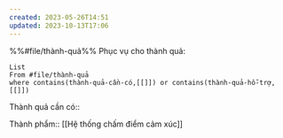 ```yaml
---
created: 2023-05-26T14:51
updated: 2023-10-13T17:06
---
```

%%#file/thành-quả%%
Phục vụ cho thành quả:
```dataview
List 
From #file/thành-quả 
where contains(thành-quả-cần-có,[[]]) or contains(thành-quả-hỗ-trợ,[[]]) 
```
Thành quả cần có:: 

Thành phẩm:: [[Hệ thống chấm điểm cảm xúc]]
